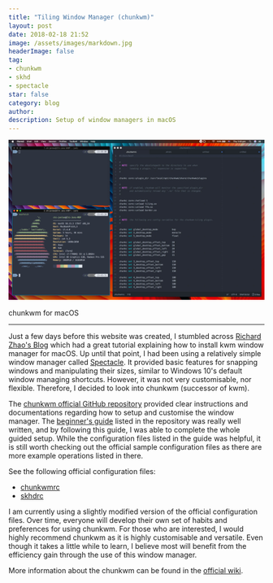```yaml
---
title: "Tiling Window Manager (chunkwm)"
layout: post
date: 2018-02-18 21:52
image: /assets/images/markdown.jpg
headerImage: false
tag:
- chunkwm
- skhd
- spectacle
star: false
category: blog
author:
description: Setup of window managers in macOS
---
```


![chunkwm Window Manager](/assets/images/chunkwm.jpg)
<figcaption class="caption">chunkwm for macOS</figcaption>

---

Just a few days before this website was created, I stumbled across [Richard Zhao's Blog](http://richard-zhao.com/blog/) which had a great tutorial explaining how to install kwm window manager for macOS. Up until that point, I had been using a relatively simple window manager called [Spectacle](https://www.spectacleapp.com). It provided basic features for snapping windows and manipulating their sizes, similar to Windows 10's default window managing shortcuts. However, it was not very customisable, nor flexible. Therefore, I decided to look into chunkwm (successor of kwm).

The [chunkwm official GitHub repository](https://github.com/koekeishiya/chunkwm) provided clear instructions and documentations regarding how to setup and customise the window manager. The [beginner's guide](http://hde-advent-2017.hatenadiary.jp/entry/2017/12/24/000000) listed in the repository was really well written, and by following this guide, I was able to complete the whole guided setup. While the configuration files listed in the guide was helpful, it is still worth checking out the official sample configuration files as there are more example operations listed in there.

See the following official configuration files:
* [chunkwmrc](https://github.com/koekeishiya/chunkwm/blob/master/examples/chunkwmrc)
* [skhdrc](https://github.com/koekeishiya/chunkwm/blob/master/src/plugins/tiling/examples/skhdrc)

I am currently using a slightly modified version of the official configuration files. Over time, everyone will develop their own set of habits and preferences for using chunkwm. For those who are interested, I would highly recommend chunkwm as it is highly customisable and versatile. Even though it takes a little while to learn, I believe most will benefit from the efficiency gain through the use of this window manager.

More information about the chunkwm can be found in the [official wiki](https://github.com/koekeishiya/chunkwm/wiki/Instructions:-chunkwm-with-(s)khd-on-macOS-High-Sierra).
